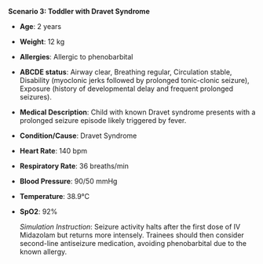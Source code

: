 **Scenario 3: Toddler with Dravet Syndrome**

- **Age**: 2 years
- **Weight**: 12 kg
- **Allergies**: Allergic to phenobarbital
- **ABCDE status**: Airway clear, Breathing regular, Circulation stable, Disability (myoclonic jerks followed by prolonged tonic-clonic seizure), Exposure (history of developmental delay and frequent prolonged seizures).
- **Medical Description**: Child with known Dravet syndrome presents with a prolonged seizure episode likely triggered by fever.
- **Condition/Cause**: Dravet Syndrome
- **Heart Rate**: 140 bpm
- **Respiratory Rate**: 36 breaths/min
- **Blood Pressure**: 90/50 mmHg
- **Temperature**: 38.9°C
- **SpO2**: 92%
  
  *Simulation Instruction*: Seizure activity halts after the first dose of IV Midazolam but returns more intensely. Trainees should then consider second-line antiseizure medication, avoiding phenobarbital due to the known allergy.